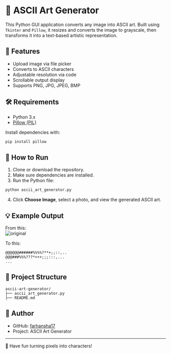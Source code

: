 # 🎨 ASCII Art Generator

This Python GUI application converts any image into ASCII art. Built using `Tkinter` and `Pillow`, it resizes and converts the image to grayscale, then transforms it into a text-based artistic representation.

## 📸 Features

- Upload image via file picker  
- Converts to ASCII characters  
- Adjustable resolution via code  
- Scrollable output display  
- Supports PNG, JPG, JPEG, BMP

## 🛠️ Requirements

- Python 3.x  
- [Pillow (PIL)](https://pypi.org/project/Pillow/)

Install dependencies with:

```bash
pip install pillow
```

## 🚀 How to Run

1. Clone or download the repository.
2. Make sure dependencies are installed.
3. Run the Python file:

```bash
python ascii_art_generator.py
```

4. Click **Choose Image**, select a photo, and view the generated ASCII art.

## 💡 Example Output

From this:  
![original](https://via.placeholder.com/100)

To this:
```
@@@@@@######%%%%?**+;;::,..
@@@###%%%???*+++;;;:::,...
...
```

## 📁 Project Structure

```
ascii-art-generator/
├── ascii_art_generator.py
├── README.md
```

## 👤 Author

- GitHub: [farhansha17](https://github.com/farhansha17)
- Project: ASCII Art Generator

---

🧠 Have fun turning pixels into characters!
